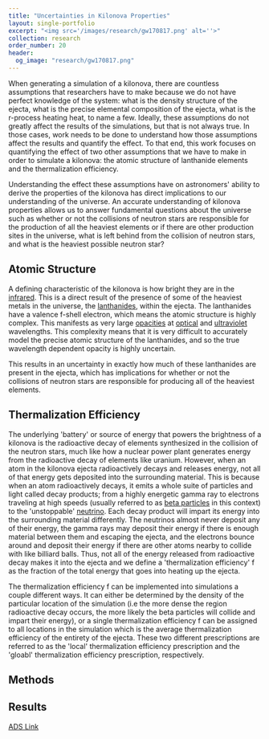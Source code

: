 ```yaml
---
title: "Uncertainties in Kilonova Properties"
layout: single-portfolio
excerpt: "<img src='/images/research/gw170817.png' alt=''>"
collection: research
order_number: 20
header: 
  og_image: "research/gw170817.png"
---
```


When generating a simulation of a kilonova, there are countless assumptions that researchers have to make because we do not have perfect knowledge of the system: what is the density structure of the ejecta, what is the precise elemental composition of the ejecta, what is the r-process heating heat, to name a few. Ideally, these assumptions do not greatly affect the results of the simulations, but that is not always true. In those cases, work needs to be done to understand how those assumptions affect the results and quantify the effect. To that end, this work focuses on quantifying the effect of two other assumptions that we have to make in order to simulate a kilonova: the atomic structure of lanthanide elements and the thermalization efficiency.

Understanding the effect these assumptions have on astronomers' ability to derive the properties of the kilonova has direct implications to our understanding of the universe. An accurate understanding of kilonova properties allows us to answer fundamental questions about the universe such as whether or not the collisions of neutron stars are responsible for the production of all the heaviest elements or if there are other production sites in the universe, what is left behind from the collision of neutron stars, and what is the heaviest possible neutron star?

## Atomic Structure

A defining characteristic of the kilonova is how bright they are in the [infrared](https://science.nasa.gov/ems/07_infraredwaves/). This is a direct result of the presence of some of the heaviest metals in the universe, the [lanthanides](https://en.wikipedia.org/wiki/Lanthanide), within the ejecta. The lanthanides have a valence f-shell electron, which means the atomic structure is highly complex. This manifests as very large [opacities](https://en.wikipedia.org/wiki/Opacity) at [optical](https://science.nasa.gov/ems/09_visiblelight/) and [ultraviolet](https://science.nasa.gov/ems/10_ultravioletwaves/) wavelengths. This complexity means that it is very difficult to accurately model the precise atomic structure of the lanthanides, and so the true wavelength dependent opacity is highly uncertain. 

This results in an uncertainty in exactly how much of these lanthanides are present in the ejecta, which has implications for whether or not the collisions of neutron stars are responsible for producing all of the heaviest elements.

## Thermalization Efficiency

The underlying 'battery' or source of energy that powers the brightness of a kilonova is the radioactive decay of elements synthesized in the collision of the neutron stars, much like how a nuclear power plant generates energy from the radioactive decay of elements like uranium. However, when an atom in the kilonova ejecta radioactively decays and releases energy, not all of that energy gets deposited into the surrounding material. This is because when an atom radioactively decays, it emits a whole suite of particles and light called decay products; from a highly energetic gamma ray to electrons traveling at high speeds (usually referred to as [beta particles](https://en.wikipedia.org/wiki/Beta_particle) in this context) to the 'unstoppable' [neutrino](https://www.energy.gov/science/doe-explainsneutrinos). Each decay product will impart its energy into the surrounding material differently. The neutrinos almost never deposit any of their energy, the gamma rays may deposit their energy if there is enough material between them and escaping the ejecta, and the electrons bounce around and deposit their energy if there are other atoms nearby to collide with like billiard balls. Thus, not all of the energy released from radioactive decay makes it into the ejecta and we define a 'thermalization efficiency' f as the fraction of the total energy that goes into heating up the ejecta.

The thermalization efficiency f can be implemented into simulations a couple different ways. It can either be determined by the density of the particular location of the simulation (i.e the more dense the region radioactive decay occurs, the more likely the beta particles will collide and impart their energy), or a single thermalization efficiency f can be assigned to all locations in the simulation which is the average thermalization efficiency of the entirety of the ejecta. These two different prescriptions are referred to as the 'local' thermalization efficiency prescription and the 'gloabl' thermalization efficiency prescription, respectively.





## Methods

## Results




[ADS Link](https://ui.adsabs.harvard.edu/abs/2024arXiv240802731B/abstract)
